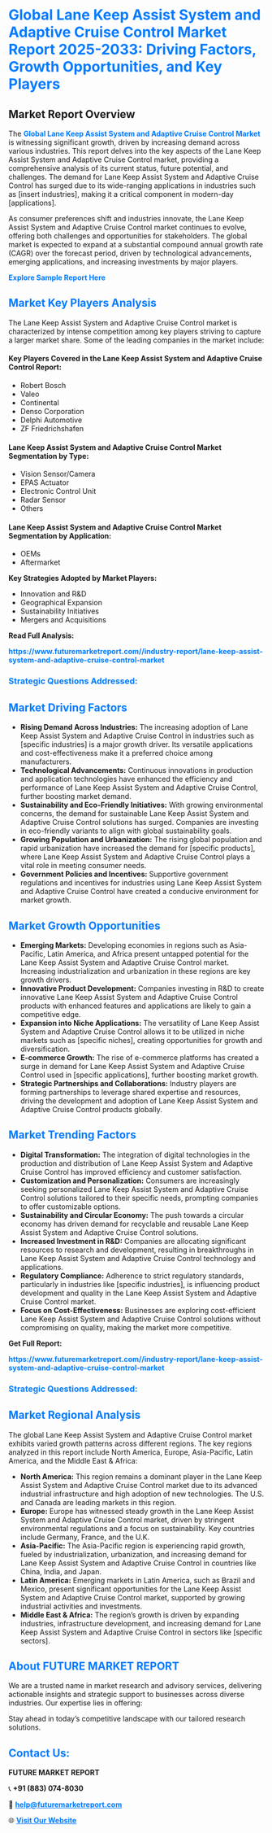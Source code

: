 <h1 style="color: #007BFF;">Global Lane Keep Assist System and Adaptive Cruise Control Market Report 2025-2033: Driving Factors, Growth Opportunities, and Key Players</h1>

<section id="overview">
<h2>Market Report Overview</h2>
<p>The <a href="https://www.futuremarketreport.com//industry-report/lane-keep-assist-system-and-adaptive-cruise-control-market" style="color: #007BFF; text-decoration: none;"><strong>Global Lane Keep Assist System and Adaptive Cruise Control Market</strong></a> is witnessing significant growth, driven by increasing demand across various industries. This report delves into the key aspects of the Lane Keep Assist System and Adaptive Cruise Control market, providing a comprehensive analysis of its current status, future potential, and challenges. The demand for Lane Keep Assist System and Adaptive Cruise Control has surged due to its wide-ranging applications in industries such as [insert industries], making it a critical component in modern-day [applications].</p>
<p>As consumer preferences shift and industries innovate, the Lane Keep Assist System and Adaptive Cruise Control market continues to evolve, offering both challenges and opportunities for stakeholders. The global market is expected to expand at a substantial compound annual growth rate (CAGR) over the forecast period, driven by technological advancements, emerging applications, and increasing investments by major players.</p>
</section>

<section id="overview">
<p><a href="https://www.futuremarketreport.com//request-sample/reportId=92053" style="color: #007BFF; text-decoration: none;"><strong>Explore Sample Report Here</strong></a></p>
</section>

<section id="key-players">
<h2 style="color: #007BFF;">Market Key Players Analysis</h2>
<p>The Lane Keep Assist System and Adaptive Cruise Control market is characterized by intense competition among key players striving to capture a larger market share. Some of the leading companies in the market include:</p>
<h4>Key Players Covered in the Lane Keep Assist System and Adaptive Cruise Control Report:</h4>
<ul><li>Robert Bosch</li><li>Valeo</li><li>Continental</li><li>Denso Corporation</li><li>Delphi Automotive</li><li>ZF Friedrichshafen</li></ul>
<h4>Lane Keep Assist System and Adaptive Cruise Control Market Segmentation by Type:</h4>
<ul><li>Vision Sensor/Camera</li><li>EPAS Actuator</li><li>Electronic Control Unit</li><li>Radar Sensor</li><li>Others</li></ul>

<h4>Lane Keep Assist System and Adaptive Cruise Control Market Segmentation by Application:</h4>
<ul><li>OEMs</li><li>Aftermarket</li></ul>
<p><strong>Key Strategies Adopted by Market Players:</strong></p>
<ul>
<li>Innovation and R&D</li>
<li>Geographical Expansion</li>
<li>Sustainability Initiatives</li>
<li>Mergers and Acquisitions</li>
</ul>
</section>

<section>
<p><strong>Read Full Analysis: </strong></p><a href="https://www.futuremarketreport.com//industry-report/lane-keep-assist-system-and-adaptive-cruise-control-market" style="color: #007BFF; text-decoration: none;"><strong>https://www.futuremarketreport.com//industry-report/lane-keep-assist-system-and-adaptive-cruise-control-market</strong></a>
<h3 style="color: #007BFF;">Strategic Questions Addressed:</h3>
</section>

<section id="driving-factors">
<h2 style="color: #007BFF;">Market Driving Factors</h2>
<ul>
<li><strong>Rising Demand Across Industries:</strong> The increasing adoption of Lane Keep Assist System and Adaptive Cruise Control in industries such as [specific industries] is a major growth driver. Its versatile applications and cost-effectiveness make it a preferred choice among manufacturers.</li>
<li><strong>Technological Advancements:</strong> Continuous innovations in production and application technologies have enhanced the efficiency and performance of Lane Keep Assist System and Adaptive Cruise Control, further boosting market demand.</li>
<li><strong>Sustainability and Eco-Friendly Initiatives:</strong> With growing environmental concerns, the demand for sustainable Lane Keep Assist System and Adaptive Cruise Control solutions has surged. Companies are investing in eco-friendly variants to align with global sustainability goals.</li>
<li><strong>Growing Population and Urbanization:</strong> The rising global population and rapid urbanization have increased the demand for [specific products], where Lane Keep Assist System and Adaptive Cruise Control plays a vital role in meeting consumer needs.</li>
<li><strong>Government Policies and Incentives:</strong> Supportive government regulations and incentives for industries using Lane Keep Assist System and Adaptive Cruise Control have created a conducive environment for market growth.</li>
</ul>
</section>

<section id="growth-opportunities">
<h2 style="color: #007BFF;">Market Growth Opportunities</h2>
<ul>
<li><strong>Emerging Markets:</strong> Developing economies in regions such as Asia-Pacific, Latin America, and Africa present untapped potential for the Lane Keep Assist System and Adaptive Cruise Control market. Increasing industrialization and urbanization in these regions are key growth drivers.</li>
<li><strong>Innovative Product Development:</strong> Companies investing in R&D to create innovative Lane Keep Assist System and Adaptive Cruise Control products with enhanced features and applications are likely to gain a competitive edge.</li>
<li><strong>Expansion into Niche Applications:</strong> The versatility of Lane Keep Assist System and Adaptive Cruise Control allows it to be utilized in niche markets such as [specific niches], creating opportunities for growth and diversification.</li>
<li><strong>E-commerce Growth:</strong> The rise of e-commerce platforms has created a surge in demand for Lane Keep Assist System and Adaptive Cruise Control used in [specific applications], further boosting market growth.</li>
<li><strong>Strategic Partnerships and Collaborations:</strong> Industry players are forming partnerships to leverage shared expertise and resources, driving the development and adoption of Lane Keep Assist System and Adaptive Cruise Control products globally.</li>
</ul>
</section>

<section id="trending-factors">
<h2 style="color: #007BFF;">Market Trending Factors</h2>
<ul>
<li><strong>Digital Transformation:</strong> The integration of digital technologies in the production and distribution of Lane Keep Assist System and Adaptive Cruise Control has improved efficiency and customer satisfaction.</li>
<li><strong>Customization and Personalization:</strong> Consumers are increasingly seeking personalized Lane Keep Assist System and Adaptive Cruise Control solutions tailored to their specific needs, prompting companies to offer customizable options.</li>
<li><strong>Sustainability and Circular Economy:</strong> The push towards a circular economy has driven demand for recyclable and reusable Lane Keep Assist System and Adaptive Cruise Control solutions.</li>
<li><strong>Increased Investment in R&D:</strong> Companies are allocating significant resources to research and development, resulting in breakthroughs in Lane Keep Assist System and Adaptive Cruise Control technology and applications.</li>
<li><strong>Regulatory Compliance:</strong> Adherence to strict regulatory standards, particularly in industries like [specific industries], is influencing product development and quality in the Lane Keep Assist System and Adaptive Cruise Control market.</li>
<li><strong>Focus on Cost-Effectiveness:</strong> Businesses are exploring cost-efficient Lane Keep Assist System and Adaptive Cruise Control solutions without compromising on quality, making the market more competitive.</li>
</ul>
</section>

<section>
<p><strong>Get Full Report: </strong></p><a href="https://www.futuremarketreport.com//industry-report/lane-keep-assist-system-and-adaptive-cruise-control-market" style="color: #007BFF; text-decoration: none;"><strong>https://www.futuremarketreport.com//industry-report/lane-keep-assist-system-and-adaptive-cruise-control-market</strong></a>
<h3 style="color: #007BFF;">Strategic Questions Addressed:</h3>
</section>


<section id="regional-analysis">
<h2 style="color: #007BFF;">Market Regional Analysis</h2>
<p>The global Lane Keep Assist System and Adaptive Cruise Control market exhibits varied growth patterns across different regions. The key regions analyzed in this report include North America, Europe, Asia-Pacific, Latin America, and the Middle East & Africa:</p>
<ul>
<li><strong>North America:</strong> This region remains a dominant player in the Lane Keep Assist System and Adaptive Cruise Control market due to its advanced industrial infrastructure and high adoption of new technologies. The U.S. and Canada are leading markets in this region.</li>
<li><strong>Europe:</strong> Europe has witnessed steady growth in the Lane Keep Assist System and Adaptive Cruise Control market, driven by stringent environmental regulations and a focus on sustainability. Key countries include Germany, France, and the U.K.</li>
<li><strong>Asia-Pacific:</strong> The Asia-Pacific region is experiencing rapid growth, fueled by industrialization, urbanization, and increasing demand for Lane Keep Assist System and Adaptive Cruise Control in countries like China, India, and Japan.</li>
<li><strong>Latin America:</strong> Emerging markets in Latin America, such as Brazil and Mexico, present significant opportunities for the Lane Keep Assist System and Adaptive Cruise Control market, supported by growing industrial activities and investments.</li>
<li><strong>Middle East & Africa:</strong> The region’s growth is driven by expanding industries, infrastructure development, and increasing demand for Lane Keep Assist System and Adaptive Cruise Control in sectors like [specific sectors].</li>
</ul>
</section>

<footer>
<h2 style="color: #007BFF;">About FUTURE MARKET REPORT</h2>
<p>We are a trusted name in market research and advisory services, delivering actionable insights and strategic support to businesses across diverse industries. Our expertise lies in offering:</p>

<p>Stay ahead in today’s competitive landscape with our tailored research solutions.</p>

<h2 style="color: #007BFF;">Contact Us:</h2>
<p><strong>FUTURE MARKET REPORT</strong></p>
<p>📞 <strong>+91 (883) 074-8030</strong></p>
<p>📧 <strong><a href="mailto:help@futuremarketreport.com" style="color: #007BFF;">help@futuremarketreport.com</a></strong></p>
<p>🌐 <strong><a href="https://www.futuremarketreport.com/" style="color: #007BFF;">Visit Our Website</a></strong></p>
</footer>